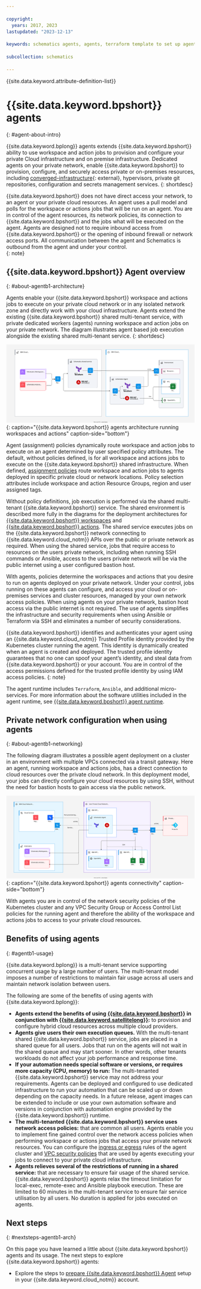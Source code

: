 ```yaml
---

copyright:
  years: 2017, 2023
lastupdated: "2023-12-13"

keywords: schematics agents, agents, terraform template to set up agents

subcollection: schematics

---
```


{{site.data.keyword.attribute-definition-list}}

# {{site.data.keyword.bpshort}} agents
{: #agent-about-intro}

{{site.data.keyword.bplong}} agents extends {{site.data.keyword.bpshort}} ability to use workspace and action jobs to provision and configure your private Cloud infrastructure and on premise infrastructure. Dedicated agents on your private network, enable {{site.data.keyword.bpshort}} to provision, configure, and securely access private or on-premises resources, including [converged-infrastructure](https://en.wikipedia.org/wiki/Converged_infrastructure){: external}, hypervisors, private git repositories, configuration and secrets management services. 
{: shortdesc}

{{site.data.keyword.bpshort}} does not have direct access your network, to an agent or your private cloud resources. An agent uses a pull model and polls for the workspace or actions jobs that will be run on an agent. You are in control of the agent resources, its network policies, its connection to {{site.data.keyword.bpshort}} and the jobs what will be executed on the agent. Agents are designed not to require inbound access from {{site.data.keyword.bpshort}} or the opening of inbound firewall or network access ports. All communication between the agent and Schematics is outbound from the agent and under your control.    
{: note}

## {{site.data.keyword.bpshort}} Agent overview
{: #about-agentb1-architecture}

Agents enable your {{site.data.keyword.bpshort}} workspace and actions jobs to execute on your private cloud network or in any isolated network zone and directly work with your cloud infrastructure. Agents extend the existing {{site.data.keyword.bpshort}} shared multi-tenant service, with private dedicated workers (agents) running workspace and action jobs on your private network. The diagram illustrates agent based job execution alongside the existing shared multi-tenant service. 
{: shortdesc}

![{{site.data.keyword.bpshort}} workspace and action operations with agents](images/sc-agents-architecture2.svg){: caption="{{site.data.keyword.bpshort}} agents architecture running workspaces and actions" caption-side="bottom"}

Agent (assignment) policies dynamically route workspace and action jobs to execute on an agent determined by user specified policy attributes. The default, without policies defined, is for all workspace and actions jobs to execute on the {{site.data.keyword.bpshort}} shared infrastructure. When defined, [assignment policies](/docs/schematics?topic=schematics-policy-manage) route workspace and action jobs to agents deployed in specific private cloud or network locations. Policy selection attributes include workspace and action Resource Groups, region and user assigned tags.    

Without policy definitions, job execution is performed via the shared multi-tenant {{site.data.keyword.bpshort}} service. The shared environment is described more fully in the diagrams for the deployment architectures for [{{site.data.keyword.bpshort}} workspaces](/docs/schematics?topic=schematics-sc-workspaces) and [{{site.data.keyword.bpshort}} actions](/docs/schematics?topic=schematics-sc-actions). The shared service executes jobs on the {{site.data.keyword.bpshort}} network connecting to {{site.data.keyword.cloud_notm}} APIs over the public or private network as required. When using the shared service, jobs that require access to resources on the users private network, including when running SSH commands or Ansible, access to the users private network will be via the public internet using a user configured bastion host.  

With agents, policies determine the workspaces and actions that you desire to run on agents deployed on your private network. Under your control, jobs running on these agents can configure, and access your cloud or on-premises services and cluster resources, managed by your own network access policies. When using agents on your private network, bastion host access via the public internet is not required. The use of agents simplifies the infrastructure and security requirements when using Ansible or Terraform via SSH and eliminates a number of security considerations. 

{{site.data.keyword.bpshort}} identifies and authenticates your agent using an {{site.data.keyword.cloud_notm}} Trusted Profile identity provided by the Kubernetes cluster running the agent. This identity is dynamically created when an agent is created and deployed. The trusted profile identity guarantees that no one can spoof your agent’s identity, and steal data from {{site.data.keyword.bpshort}} or your account. You are in control of the access permissions defined for the trusted profile identity by using IAM access policies.
{: note}

The agent runtime includes `Terraform`, `Ansible`, and additional micro-services. For more information about the software utilities included in the agent runtime, see [{{site.data.keyword.bpshort}} agent runtime](/docs/schematics?topic=schematics-sch-utilities).

## Private network configuration when using agents
{: #about-agentb1-networking}

The following diagram illustrates a possible agent deployment on a cluster in an environment with multiple VPCs connected via a transit gateway. Here an agent, running workspace and actions jobs, has a direct connection to cloud resources over the private cloud network. In this deployment model, your jobs can directly configure your cloud resources by using SSH, without the need for bastion hosts to gain access via the public network.  

![{{site.data.keyword.bpshort}} agents connectivity](images/sc-agents-network.svg){: caption="{{site.data.keyword.bpshort}} agents connectivity" caption-side="bottom"}

With agents you are in control of the network security policies of the Kubernetes cluster and any VPC Security Group or Access Control List policies for the running agent and therefore the ability of the workspace and actions jobs to access to your private cloud resources.

## Benefits of using agents
{: #agentb1-usage}

{{site.data.keyword.bplong}} is a multi-tenant service supporting concurrent usage by a large number of users. The multi-tenant model imposes a number of restrictions to maintain fair usage across all users and maintain network isolation between users.  

The following are some of the benefits of using agents with {{site.data.keyword.bplong}}:

- **Agents extend the benefits of using [{{site.data.keyword.bpshort}}](/docs/schematics?topic=schematics-learn-about-schematics) in conjunction with [{{site.data.keyword.satellitelong}}](/docs/satellite?topic=satellite-getting-started):** to provision and configure hybrid cloud resources across multiple cloud providers.
- **Agents give users their own execution queues.** With the multi-tenant shared {{site.data.keyword.bpshort}} service, jobs are placed in a shared queue for all users. Jobs that run on the agents will not wait in the shared queue and may start sooner. In other words, other tenants workloads do not affect your job performance and response time.
- **If your automation needs special software or versions, or requires more capacity (CPU, memory) to run:** The multi-tenanted {{site.data.keyword.bpshort}} service may not address your requirements. Agents can be deployed and configured to use dedicated infrastructure to run your automation that can be scaled up or down depending on the capacity needs. In a future release, agent images can be extended to include or use your own automation software and versions in conjunction with automation engine provided by the {{site.data.keyword.bpshort}} runtime.
- **The multi-tenanted {{site.data.keyword.bpshort}} service uses network access policies:** that are common all users. Agents enable you to implement fine gained control over the network access policies when performing workspace or actions jobs that access your private network resources. You can configure the [ingress or egress](/docs/containers?topic=containers-vpc-kube-policies) rules of the agent cluster and [VPC security policies](/docs/vpc?topic=vpc-security-in-your-vpc&interface=ui) that are used by agents executing your jobs to connect to your private cloud infrastructure.
- **Agents relieves several of the restrictions of running in a shared service:** that are necessary to ensure fair usage of the shared service. {{site.data.keyword.bpshort}} agents relax the timeout limitation for local-exec, remote-exec and Ansible playbook execution. These are limited to 60 minutes in the multi-tenant service to ensure fair service utilisation by all users. No duration is applied for jobs executed on agents. 

## Next steps
{: #nextsteps-agentb1-arch}

On this page you have learned a little about {{site.data.keyword.bpshort}} agents and its usage. The next steps to explore {{site.data.keyword.bpshort}} agents:
- Explore the steps to [prepare {{site.data.keyword.bpshort}} Agent](/docs/schematics?topic=schematics-plan-agent-overview&interface=cli) setup in your {{site.data.keyword.cloud_notm}} account.
